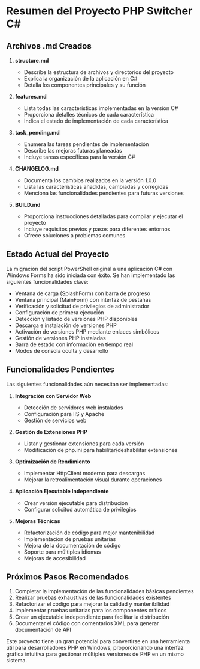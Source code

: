 # Resumen del Proyecto PHP Switcher C#

## Archivos .md Creados

1. **structure.md**
   - Describe la estructura de archivos y directorios del proyecto
   - Explica la organización de la aplicación en C#
   - Detalla los componentes principales y su función

2. **features.md**
   - Lista todas las características implementadas en la versión C#
   - Proporciona detalles técnicos de cada característica
   - Indica el estado de implementación de cada característica

3. **task_pending.md**
   - Enumera las tareas pendientes de implementación
   - Describe las mejoras futuras planeadas
   - Incluye tareas específicas para la versión C#

4. **CHANGELOG.md**
   - Documenta los cambios realizados en la versión 1.0.0
   - Lista las características añadidas, cambiadas y corregidas
   - Menciona las funcionalidades pendientes para futuras versiones

5. **BUILD.md**
   - Proporciona instrucciones detalladas para compilar y ejecutar el proyecto
   - Incluye requisitos previos y pasos para diferentes entornos
   - Ofrece soluciones a problemas comunes

## Estado Actual del Proyecto

La migración del script PowerShell original a una aplicación C# con Windows Forms ha sido iniciada con éxito. Se han implementado las siguientes funcionalidades clave:

- Ventana de carga (SplashForm) con barra de progreso
- Ventana principal (MainForm) con interfaz de pestañas
- Verificación y solicitud de privilegios de administrador
- Configuración de primera ejecución
- Detección y listado de versiones PHP disponibles
- Descarga e instalación de versiones PHP
- Activación de versiones PHP mediante enlaces simbólicos
- Gestión de versiones PHP instaladas
- Barra de estado con información en tiempo real
- Modos de consola oculta y desarrollo

## Funcionalidades Pendientes

Las siguientes funcionalidades aún necesitan ser implementadas:

1. **Integración con Servidor Web**
   - Detección de servidores web instalados
   - Configuración para IIS y Apache
   - Gestión de servicios web

2. **Gestión de Extensiones PHP**
   - Listar y gestionar extensiones para cada versión
   - Modificación de php.ini para habilitar/deshabilitar extensiones

3. **Optimización de Rendimiento**
   - Implementar HttpClient moderno para descargas
   - Mejorar la retroalimentación visual durante operaciones

4. **Aplicación Ejecutable Independiente**
   - Crear versión ejecutable para distribución
   - Configurar solicitud automática de privilegios

5. **Mejoras Técnicas**
   - Refactorización de código para mejor mantenibilidad
   - Implementación de pruebas unitarias
   - Mejora de la documentación de código
   - Soporte para múltiples idiomas
   - Mejoras de accesibilidad

## Próximos Pasos Recomendados

1. Completar la implementación de las funcionalidades básicas pendientes
2. Realizar pruebas exhaustivas de las funcionalidades existentes
3. Refactorizar el código para mejorar la calidad y mantenibilidad
4. Implementar pruebas unitarias para los componentes críticos
5. Crear un ejecutable independiente para facilitar la distribución
6. Documentar el código con comentarios XML para generar documentación de API

Este proyecto tiene un gran potencial para convertirse en una herramienta útil para desarrolladores PHP en Windows, proporcionando una interfaz gráfica intuitiva para gestionar múltiples versiones de PHP en un mismo sistema.